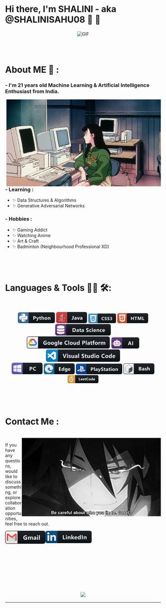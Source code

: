 # Hi there, I'm SHALINI - aka @SHALINISAHU08 👋 👋

<div align="center">
<img hight="300" width="700" alt="GIF" align="center" src="assets/hi.gif">
</div>

</br>
</br>
</br>


# About ME 💬 :

### - I'm 21 years  old Machine Learning & Artificial Intelligence Enthusiast from India.

<img hight="400" width="500" alt="GIF" align="right" src="assets\J6ZjzXz.gif">

### - Learning :
- ✨ Data Structures & Algorithms
- ✨ Generative Adversarial Networks

### - Hobbies : 
- ✨ Gaming Addict
- ✨ Watching Anime
- ✨ Art & Craft
- ✨ Badminton (Neighbourhood Professional XD)

</br>
</br>
</br>



# Languages & Tools 👨‍💻 🛠:
</br>

<p align="center">

<!-- For more icons please follow  https://github.com/MikeCodesDotNET/ColoredBadges -->
<img src="assets/icons/python.png" alt="python" width="120" hight="50">
<img src="assets/icons/java.png" alt="java"  width="100" hight="50">
<img src="assets/icons/css3.png" alt="CSS3" width="90" hight="50">
<img src="assets/icons/html.png" alt="HTML" width="100" hight="50">
<img src="assets/icons/datascience.png" alt="datascience" width="180" hight="50">
</br>
<img src="assets/icons/google_cloud_platform.png" alt="google_cloud_platform" width="270" hight="50">
<img src="assets/icons/ai.png" alt="AI" width="90" hight="50">
<img src="assets/icons/visualstudio_code.png" alt="visualstudio_code" width="240" hight="50">
</br>
<img src="assets/icons/pc.png" alt="pc" width="100" hight="50">
<img src="assets/icons/edge.png" alt="edge" width="100" hight="50">
<img src="assets/icons/playstation@3x.png" alt="playstation" width="150" hight="50">
<img src="assets/icons/bash.png" alt="bash" width="100" hight="50">
<img src="assets/icons/leetcode.png" alt="leetcode" width="100" hight="50">
</p>
</br>
</br>
</br>



# Contact Me :

<p>
 </br>


<img hight="320" width="450" align="right" alt="GIF" src="assets/93195.gif">


If you have any questions, would like to discuss something, or explore collaboration opportunities, feel free to reach out.

<a href="mailto:shalinisahu93235@gmail.com">
 <img align="left" alt="Gmail" width="130" hight="100" src="assets/icons/gmail.png" />
</a>
<a href="www.linkedin.com/in/shalinisahu/">
  <img align="left" alt="Linkedin" width="150" hight="100" src="assets/icons/linkedin.png" />
</br>
</br>
</br>
</a>
 </p>
 

</br>
</br>
</br>
</br>
</br>
</br>
</br>



<p align="center" >  
  <a href="https://github.com/anuraghazra/github-readme-stats"> 
<img  src="https://github-readme-stats.vercel.app/api?username=SHALINISAHU-08&&show_icons=true&theme=radical"/>
  </a>
  </p>

*************
